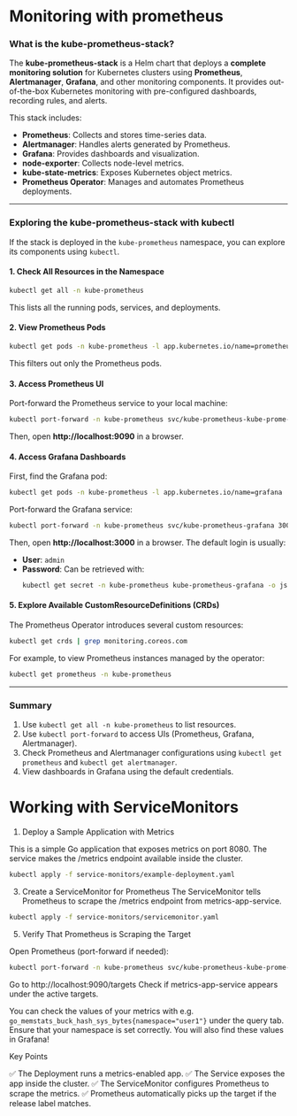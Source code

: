 # Monitoring with prometheus


### **What is the kube-prometheus-stack?**  
The **kube-prometheus-stack** is a Helm chart that deploys a **complete monitoring solution** for Kubernetes clusters using **Prometheus**, **Alertmanager**, **Grafana**, and other monitoring components. It provides out-of-the-box Kubernetes monitoring with pre-configured dashboards, recording rules, and alerts.

This stack includes:  
- **Prometheus**: Collects and stores time-series data.  
- **Alertmanager**: Handles alerts generated by Prometheus.  
- **Grafana**: Provides dashboards and visualization.  
- **node-exporter**: Collects node-level metrics.  
- **kube-state-metrics**: Exposes Kubernetes object metrics.  
- **Prometheus Operator**: Manages and automates Prometheus deployments.  

---

### **Exploring the kube-prometheus-stack with kubectl**  

If the stack is deployed in the `kube-prometheus` namespace, you can explore its components using `kubectl`.

#### **1. Check All Resources in the Namespace**
```sh
kubectl get all -n kube-prometheus
```
This lists all the running pods, services, and deployments.

#### **2. View Prometheus Pods**
```sh
kubectl get pods -n kube-prometheus -l app.kubernetes.io/name=prometheus
```
This filters out only the Prometheus pods.

#### **3. Access Prometheus UI**
Port-forward the Prometheus service to your local machine:
```sh
kubectl port-forward -n kube-prometheus svc/kube-prometheus-kube-prome-prometheus 9090
```

Then, open **http://localhost:9090** in a browser.

#### **4. Access Grafana Dashboards**
First, find the Grafana pod:
```sh
kubectl get pods -n kube-prometheus -l app.kubernetes.io/name=grafana
```
Port-forward the Grafana service:
```sh
kubectl port-forward -n kube-prometheus svc/kube-prometheus-grafana 3000:80
```
Then, open **http://localhost:3000** in a browser. The default login is usually:  
- **User**: `admin`  
- **Password**: Can be retrieved with:  
  ```sh
  kubectl get secret -n kube-prometheus kube-prometheus-grafana -o jsonpath="{.data.admin-password}" | base64 --decode
  ```

#### **5. Explore Available CustomResourceDefinitions (CRDs)**
The Prometheus Operator introduces several custom resources:
```sh
kubectl get crds | grep monitoring.coreos.com
```

For example, to view Prometheus instances managed by the operator:
```sh
kubectl get prometheus -n kube-prometheus
```

---

### **Summary**
1. Use `kubectl get all -n kube-prometheus` to list resources.
2. Use `kubectl port-forward` to access UIs (Prometheus, Grafana, Alertmanager).
3. Check Prometheus and Alertmanager configurations using `kubectl get prometheus` and `kubectl get alertmanager`.
4. View dashboards in Grafana using the default credentials.


# Working with ServiceMonitors

1. Deploy a Sample Application with Metrics

This is a simple Go application that exposes metrics on port 8080. The service makes the /metrics endpoint available inside the cluster.

```sh
kubectl apply -f service-monitors/example-deployment.yaml
```

3. Create a ServiceMonitor for Prometheus
The ServiceMonitor tells Prometheus to scrape the /metrics endpoint from metrics-app-service.

```sh
kubectl apply -f service-monitors/servicemonitor.yaml
```

5. Verify That Prometheus is Scraping the Target

Open Prometheus (port-forward if needed):
```sh 
kubectl port-forward -n kube-prometheus svc/kube-prometheus-kube-prome-prometheus 9090
```
Go to http://localhost:9090/targets
Check if metrics-app-service appears under the active targets.

You can check the values of your metrics with e.g. `go_memstats_buck_hash_sys_bytes{namespace="user1"}` under the query tab. Ensure that your namespace is set correctly. You will also find these values in Grafana! 

Key Points

✅ The Deployment runs a metrics-enabled app.
✅ The Service exposes the app inside the cluster.
✅ The ServiceMonitor configures Prometheus to scrape the metrics.
✅ Prometheus automatically picks up the target if the release label matches.

